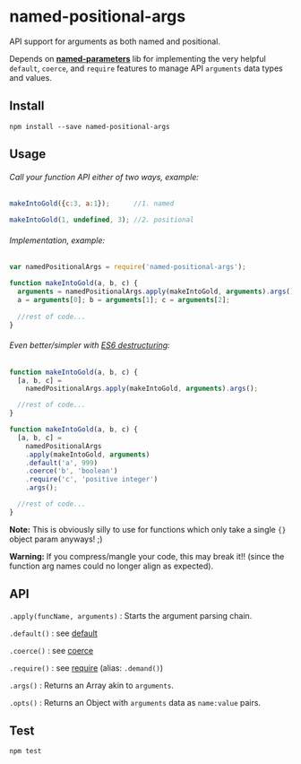 # named-positional-args

API support for arguments as both named and positional.

Depends on [__named-parameters__](https://www.npmjs.com/package/named-parameters) lib for implementing the very helpful `default`, `coerce`, and `require` features to manage API `arguments` data types and values.

## Install

`npm install --save named-positional-args`

## Usage

###### Call your function API either of two ways, example:

```js
makeIntoGold({c:3, a:1});      //1. named

makeIntoGold(1, undefined, 3); //2. positional
```

###### Implementation, example:

```js
var namedPositionalArgs = require('named-positional-args');

function makeIntoGold(a, b, c) {
  arguments = namedPositionalArgs.apply(makeIntoGold, arguments).args();
  a = arguments[0]; b = arguments[1]; c = arguments[2];
 
  //rest of code...
}
```

###### Even better/simpler with [ES6 destructuring](https://babeljs.io/docs/learn-es2015/#destructuring):

```js
function makeIntoGold(a, b, c) {
  [a, b, c] = 
    namedPositionalArgs.apply(makeIntoGold, arguments).args();

  //rest of code...
}
```

```js
function makeIntoGold(a, b, c) {
  [a, b, c] = 
	namedPositionalArgs
    .apply(makeIntoGold, arguments)
    .default('a', 999)
    .coerce('b', 'boolean')
    .require('c', 'positive integer')
    .args();

  //rest of code...
}
```

__Note:__ This is obviously silly to use for functions which only take a single `{}` object param anyways! ;)

__Warning:__ If you compress/mangle your code, this may break it!! (since the function arg names could no longer align as expected).

## API

`.apply(funcName, arguments)` : Starts the argument parsing chain.

`.default()` : see [default](https://www.npmjs.com/package/named-parameters#specifying-default-values)

`.coerce()` : see [coerce](https://www.npmjs.com/package/named-parameters#coercing-types)

`.require()` : see [require](https://www.npmjs.com/package/named-parameters#validating-parameters) (alias: `.demand()`)

`.args()` : Returns an Array akin to `arguments`.

`.opts()` : Returns an Object with `arguments` data as `name:value` pairs. 

## Test

`npm test`
